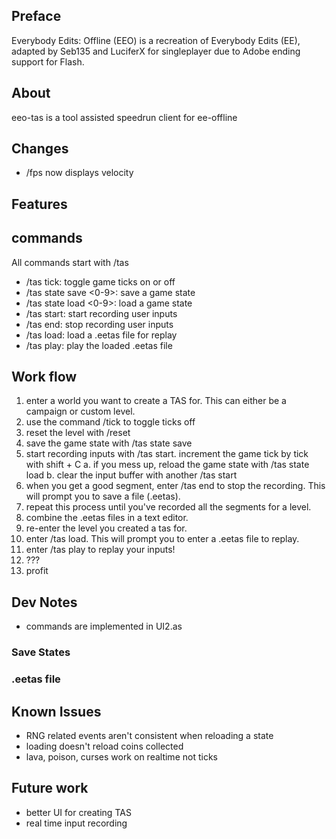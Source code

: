 ## Preface
Everybody Edits: Offline (EEO) is a recreation of Everybody Edits (EE), adapted by Seb135 and LuciferX for singleplayer due to Adobe ending support for Flash.

## About
eeo-tas is a tool assisted speedrun client for ee-offline

## Changes
* /fps now displays velocity

## Features
## commands
All commands start with /tas 
* /tas tick: toggle game ticks on or off 
* /tas state save <0-9>: save a game state
* /tas state load <0-9>: load a game state 
* /tas start: start recording user inputs
* /tas end: stop recording user inputs
* /tas load: load a .eetas file for replay 
* /tas play: play the loaded .eetas file

## Work flow
1. enter a world you want to create a TAS for. This can either be a campaign or custom level.
2. use the command /tick to toggle ticks off
3. reset the level with /reset
4. save the game state with /tas state save
5. start recording inputs with /tas start. increment the game tick by tick with shift + C
	a. if you mess up, reload the game state with /tas state load 
	b. clear the input buffer with another /tas start 
6. when you get a good segment, enter /tas end to stop the recording. This will prompt you to save a file (.eetas).
7. repeat this process until you've recorded all the segments for a level.
8. combine the .eetas files in a text editor.
9. re-enter the level you created a tas for.
10. enter /tas load. This will prompt you to enter a .eetas file to replay.
11. enter /tas play to replay your inputs!
12. ???
13. profit

## Dev Notes
* commands are implemented in UI2.as

### Save States
### .eetas file 

## Known Issues
* RNG related events aren't consistent when reloading a state
* loading doesn't reload coins collected 
* lava, poison, curses work on realtime not ticks

## Future work 
* better UI for creating TAS
* real time input recording
